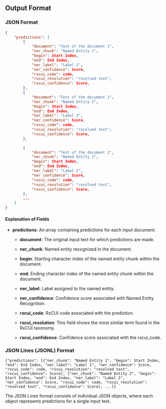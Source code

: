 ## Output Format

### JSON Format

```json
{
    "predictions": [
        {
            "document": "Text of the document 1",
            "ner_chunk": "Named Entity 1",
            "begin": Start Index,
            "end": End Index,
            "ner_label": "Label 1",
            "ner_confidence": Score,
            "rxcui_code": code,
            "rxcui_resolution": "resolved text",
            "rxcui_confidence": Score,
        },
        {
            "document": "Text of the document 1",
            "ner_chunk": "Named Entity 2",
            "begin": Start Index,
            "end": End Index,
            "ner_label": "Label 2",
            "ner_confidence": Score,
            "rxcui_code": code,
            "rxcui_resolution": "resolved text",
            "rxcui_confidence": Score,
        },

        {
            "document": "Text of the document 2",
            "ner_chunk": "Named Entity 1",
            "begin": Start Index,
            "end": End Index,
            "ner_label": "Label 2",
            "ner_confidence": Score,
            "rxcui_code": code,
            "rxcui_resolution": "resolved text",
            "rxcui_confidence": Score,
        },
        ...
    ]
}


```

#### Explanation of Fields

- **predictions**: An array containing predictions for each input document.

    - **document**: The original input text for which predictions are made.

    - **ner_chunk**: Named entity recognized in the document.

    - **begin**: Starting character index of the named entity chunk within the document.

    - **end**: Ending character index of the named entity chunk within the document.

    - **ner_label**: Label assigned to the named entity.

    - **ner_confidence**: Confidence score associated with Named Entity Recognition.

    - **rxcui_code**: RxCUI code associated with the prediction.

    - **rxcui_resolution**: This field shows the most similar term found in the RxCUI taxonomy.

    - **rxcui_confidence**: Confidence score associated with the rxcui_code.


### JSON Lines (JSONL) Format

```
{"predictions": [{"ner_chunk": "Named Entity 1", "begin": Start Index, "end": End Index, "ner_label": "Label 1", "ner_confidence": Score, "rxcui_code": code, "rxcui_resolution": "resolved text", "rxcui_confidence": Score}, {"ner_chunk": "Named Entity 2", "begin": Start Index, "end": End Index, "ner_label": "Label 2", "ner_confidence": Score, "rxcui_code": code, "rxcui_resolution": "resolved text", "rxcui_confidence": Score}, ...]}
```

The JSON Lines format consists of individual JSON objects, where each object represents predictions for a single input text.